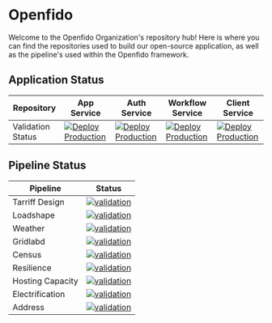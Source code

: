# Openfido

Welcome to the Openfido Organization's repository hub! Here is where you can find the repositories used to build our open-source application, as well as the pipeline's used within the Openfido framework.

## Application Status

Repository | App Service | Auth Service | Workflow Service | Client Service
--- | --- | --- | --- |---
Validation Status | [![Deploy Production](https://github.com/openfido/openfido-app-service/actions/workflows/docker-deploy-prod.yml/badge.svg)](https://github.com/openfido/openfido-app-service/actions/workflows/docker-deploy-prod.yml) | [![Deploy Production](https://github.com/openfido/openfido-auth-service/actions/workflows/docker-deploy-prod.yml/badge.svg)](https://github.com/openfido/openfido-auth-service/actions/workflows/docker-deploy-prod.yml) | [![Deploy Production](https://github.com/openfido/openfido-workflow-service/actions/workflows/docker-deploy-prod.yml/badge.svg)](https://github.com/openfido/openfido-workflow-service/actions/workflows/docker-deploy-prod.yml) | [![Deploy Production](https://github.com/openfido/openfido-client/actions/workflows/docker-deploy-prod.yml/badge.svg)](https://github.com/openfido/openfido-client/actions/workflows/docker-deploy-prod.yml)

## Pipeline Status

Pipeline  | Status
------------- | -------------
Tarriff Design  | [![validation](https://github.com/openfido/tariff_design/actions/workflows/main.yml/badge.svg)](https://github.com/openfido/tariff_design/actions/workflows/main.yml)
Loadshape  | [![validation](https://github.com/openfido/loadshape/actions/workflows/main.yml/badge.svg)](https://github.com/openfido/loadshape/actions/workflows/main.yml)
Weather  |  [![validation](https://github.com/openfido/weather/actions/workflows/main.yml/badge.svg)](https://github.com/openfido/weather/actions/workflows/main.yml)
Gridlabd  |  [![validation](https://github.com/openfido/gridlabd/actions/workflows/main.yml/badge.svg)](https://github.com/openfido/gridlabd/actions/workflows/main.yml)
Census  |  [![validation](https://github.com/openfido/census/actions/workflows/main.yml/badge.svg)](https://github.com/openfido/census/actions/workflows/main.yml)
Resilience  |  [![validation](https://github.com/openfido/resilience/actions/workflows/main.yml/badge.svg)](https://github.com/openfido/resilience/actions/workflows/main.yml)
Hosting Capacity  |  [![validation](https://github.com/openfido/hosting_capacity/actions/workflows/main.yml/badge.svg)](https://github.com/openfido/hosting_capacity/actions/workflows/main.yml)
Electrification  |  [![validation](https://github.com/openfido/electrification/actions/workflows/main.yml/badge.svg)](https://github.com/openfido/electrification/actions/workflows/main.yml)
Address  |  [![validation](https://github.com/openfido/address/actions/workflows/main.yml/badge.svg)](https://github.com/openfido/address/actions/workflows/main.yml)
